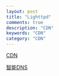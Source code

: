 ```yaml
---
layout: post
title: "Lighttpd"
comments: true
description: "CDN"
keywords: "CDN"
category: "CDN"
---
```


[CDN](/CDN)

[智能DNS](/DNS)